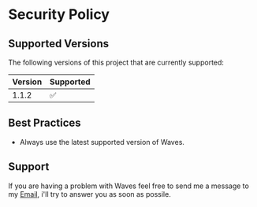 # Security Policy

## Supported Versions

The following versions of this project that are currently supported:

| Version  | Supported          |
|----------|--------------------|
| 1.1.2    | :white_check_mark: |

## Best Practices

- Always use the latest supported version of Waves.

## Support

If you are having a problem with Waves feel free to send me a message to my [Email](dopphucs1456@gmail.com), i'll try to answer you as soon as possile.
